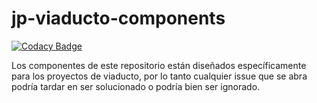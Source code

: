# jp-viaducto-components

[![Codacy Badge](https://api.codacy.com/project/badge/Grade/abb160fd07894eaaa03fefe86dc082dc)](https://app.codacy.com/gh/jp-olvera/jp-viaducto-components?utm_source=github.com&utm_medium=referral&utm_content=jp-olvera/jp-viaducto-components&utm_campaign=Badge_Grade_Settings)

Los componentes de este repositorio están diseñados específicamente para los proyectos de viaducto, por lo tanto cualquier issue que se abra podría tardar en ser solucionado o podría bien ser ignorado.
